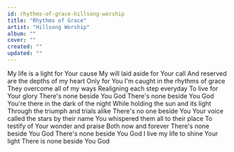 ```yaml
---
id: rhythms-of-grace-hillsong-worship
title: "Rhythms of Grace"
artist: "Hillsong Worship"
album: ""
cover: ""
created: ""
updated: ""
---
```


My life is a light for Your cause
My will laid aside for Your call
And reserved are the depths of my heart
Only for You
I'm caught in the rhythms of grace
They overcome all of my ways
Realigning each step everyday
To live for Your glory
There's none beside You God
There's none beside You God
You're there in the dark of the night
While holding the sun and its light
Through the triumph and trials alike
There's no one beside You
Your voice called the stars by their name
You whispered them all to their place
To testify of Your wonder and praise
Both now and forever
There's none beside You God
There's none beside You God
I live my life to shine Your light
There is none beside You God